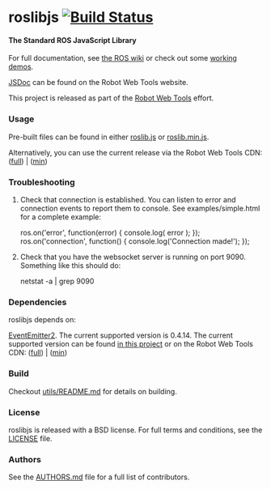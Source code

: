 roslibjs [![Build Status](https://api.travis-ci.org/RobotWebTools/roslibjs.png)](https://travis-ci.org/RobotWebTools/roslibjs)
========

#### The Standard ROS JavaScript Library
For full documentation, see [the ROS wiki](http://ros.org/wiki/roslibjs) or check out some [working demos](http://robotwebtools.org/).

[JSDoc](http://robotwebtools.org/jsdoc/roslibjs/current/) can be found on the Robot Web Tools website.

This project is released as part of the [Robot Web Tools](http://robotwebtools.org/) effort.

### Usage
Pre-built files can be found in either [roslib.js](build/roslib.js) or [roslib.min.js](build/roslib.min.js).

Alternatively, you can use the current release via the Robot Web Tools CDN: ([full](http://cdn.robotwebtools.org/roslibjs/current/roslib.js)) | ([min](http://cdn.robotwebtools.org/roslibjs/current/roslib.min.js))

### Troubleshooting

1. Check that connection is established. You can listen to error and
   connection events to report them to console. See
   examples/simple.html for a complete example:

    ros.on('error', function(error) { console.log( error ); });
    ros.on('connection', function() { console.log('Connection made!'); });

1. Check that you have the websocket server is running on
   port 9090. Something like this should do:

    netstat -a | grep 9090

### Dependencies
roslibjs depends on:

[EventEmitter2](https://github.com/hij1nx/EventEmitter2). The current supported version is 0.4.14. The current supported version can be found [in this project](include/EventEmitter2/eventemitter2.js) or on the Robot Web Tools CDN: ([full](http://cdn.robotwebtools.org/EventEmitter2/0.4.14/eventemitter2.js)) | ([min](http://cdn.robotwebtools.org/EventEmitter2/0.4.14/eventemitter2.min.js))

### Build
Checkout [utils/README.md](utils/README.md) for details on building.

### License
roslibjs is released with a BSD license. For full terms and conditions, see the [LICENSE](LICENSE) file.

### Authors
See the [AUTHORS.md](AUTHORS) file for a full list of contributors.
